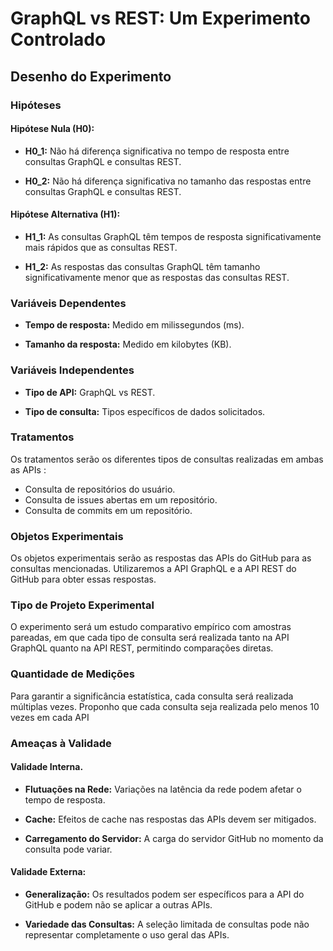 # GraphQL vs REST: Um Experimento Controlado


## Desenho do Experimento

### Hipóteses

#### Hipótese Nula (H0):

- **H0_1:** Não há diferença significativa no tempo de resposta entre consultas GraphQL e consultas REST.

- **H0_2:** Não há diferença significativa no tamanho das respostas entre consultas GraphQL e consultas REST.

#### Hipótese Alternativa (H1):

- **H1_1:** As consultas GraphQL têm tempos de resposta significativamente mais rápidos que as consultas REST.

- **H1_2:** As respostas das consultas GraphQL têm tamanho significativamente menor que as respostas das consultas REST.


### Variáveis Dependentes

- **Tempo de resposta:** Medido em milissegundos (ms).

- **Tamanho da resposta:** Medido em kilobytes (KB).

### Variáveis Independentes

- **Tipo de API:** GraphQL vs REST.

- **Tipo de consulta:** Tipos específicos de dados solicitados.

### Tratamentos

Os tratamentos serão os diferentes tipos de consultas realizadas em ambas as APIs :

- Consulta de repositórios do usuário.
- Consulta de issues abertas em um repositório.
- Consulta de commits em um repositório.

### Objetos Experimentais

Os objetos experimentais serão as respostas das APIs do GitHub para as consultas mencionadas. Utilizaremos a API GraphQL e a API REST do GitHub para obter essas respostas.

### Tipo de Projeto Experimental

O experimento será um estudo comparativo empírico com amostras pareadas, em que  cada tipo de consulta será realizada tanto na API GraphQL quanto na API REST, permitindo comparações diretas.

### Quantidade de Medições

Para garantir a significância estatística, cada consulta será realizada múltiplas vezes. Proponho que cada consulta seja realizada pelo menos 10 vezes em cada API

### Ameaças à Validade

#### Validade Interna.

- **Flutuações na Rede:** Variações na latência da rede podem afetar o tempo de resposta.

- **Cache:** Efeitos de cache nas respostas das APIs devem ser mitigados.

- **Carregamento do Servidor:** A carga do servidor GitHub no momento da consulta pode variar.

#### Validade Externa:

- **Generalização:** Os resultados podem ser específicos para a API do GitHub e podem não se aplicar a outras APIs.

- **Variedade das Consultas:** A seleção limitada de consultas pode não representar completamente o uso geral das APIs.
